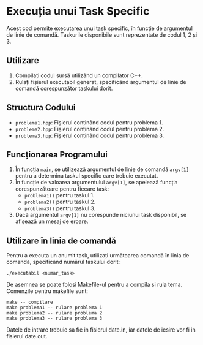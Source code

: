 # Execuția unui Task Specific

Acest cod permite executarea unui task specific, în funcție de argumentul de linie de comandă. Taskurile disponibile sunt reprezentate de codul 1, 2 și 3.

## Utilizare

1. Compilați codul sursă utilizând un compilator C++.
2. Rulați fișierul executabil generat, specificând argumentul de linie de comandă corespunzător taskului dorit.

## Structura Codului

- `problema1.hpp`: Fișierul conținând codul pentru problema 1.
- `problema2.hpp`: Fișierul conținând codul pentru problema 2.
- `problema3.hpp`: Fișierul conținând codul pentru problema 3.

## Funcționarea Programului

1. În funcția `main`, se utilizează argumentul de linie de comandă `argv[1]` pentru a determina taskul specific care trebuie executat.
2. În funcție de valoarea argumentului `argv[1]`, se apelează funcția corespunzătoare pentru fiecare task:
    - `problema1()` pentru taskul 1.
    - `problema2()` pentru taskul 2.
    - `problema3()` pentru taskul 3.
3. Dacă argumentul `argv[1]` nu corespunde niciunui task disponibil, se afișează un mesaj de eroare.

## Utilizare în linia de comandă

Pentru a executa un anumit task, utilizați următoarea comandă în linia de comandă, specificând numărul taskului dorit:

```shell
./executabil <numar_task>
```
De asemnea se poate folosi Makefile-ul pentru a compila si rula tema.
Comenzile pentru makefile sunt:
```shell
make -- compilare
make problema1 -- rulare problema 1
make problema2 -- rulare problema 2
make problema3 -- rulare problema 3
```
Datele de intrare trebuie sa fie in fisierul date.in, iar datele de iesire vor fi in fisierul date.out.